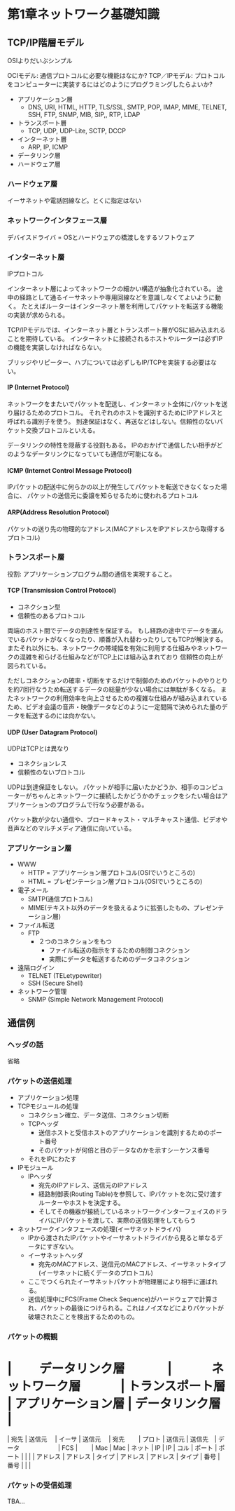 # 第1章ネットワーク基礎知識
## TCP/IP階層モデル
OSIよりだいぶシンプル

OCIモデル: 通信プロトコルに必要な機能はなにか?
TCP／IPモデル: プロトコルをコンピューターに実装するにはどのようにプログラミングしたらよいか?

- アプリケーション層
  - DNS, URI, HTML, HTTP, TLS/SSL, SMTP, POP, IMAP, MIME, TELNET, SSH, FTP, SNMP, MIB, SIP,, RTP, LDAP
- トランスポート層
  - TCP, UDP, UDP-Lite, SCTP, DCCP
- インターネット層
  - ARP, IP, ICMP
- データリンク層
- ハードウェア層


### ハードウェア層
イーサネットや電話回線など。とくに指定はない

### ネットワークインタフェース層
デバイスドライバ = OSとハードウェアの橋渡しをするソフトウェア

### インターネット層
IPプロトコル

インターネット層によってネットワークの細かい構造が抽象化されている。
途中の経路として通るイーサネットや専用回線などを意識しなくてよいように動く。
たとえばルーターはインターネット層を利用してパケットを転送する機能の実装が求められる。

TCP/IPモデルでは、インターネット層とトランスポート層がOSに組み込まれることを期待している。
インターネットに接続されるホストやルーターは必ずIPの機能を実装しなければならない。

ブリッジやリピーター、ハブについては必ずしもIP/TCPを実装する必要はない。

#### IP (Internet Protocol)
ネットワークをまたいでパケットを配送し、インターネット全体にパケットを送り届けるためのプロトコル。
それぞれのホストを識別するためにIPアドレスと呼ばれる識別子を使う。
到達保証はなく、再送などはしない。信頼性のないパケット交換プロトコルといえる。

データリンクの特性を隠蔽する役割もある。
IPのおかげで通信したい相手がどのようなデータリンクになっていても通信が可能になる。

#### ICMP (Internet Control Message Protocol)
IPパケットの配送中に何らかの以上が発生してパケットを転送できなくなった場合に、
パケットの送信元に委譲を知らせるために使われるプロトコル


#### ARP(Address Resolution Protocol)
パケットの送り先の物理的なアドレス(MACアドレスをIPアドレスから取得するプロトコル)


### トランスポート層
役割: アプリケーションプログラム間の通信を実現すること。

#### TCP (Transmission Control Protocol)
- コネクション型
- 信頼性のあるプロトコル

両端のホスト間でデータの到達性を保証する。
もし経路の途中でデータを運んでいるパケットがなくなったり、順番が入れ替わったりしてもTCPが解決する。
またそれ以外にも、ネットワークの帯域幅を有効に利用する仕組みやネットワークの混雑を和らげる仕組みなどがTCP上には組み込まれており
信頼性の向上が図られている。

ただしコネクションの確率・切断をするだけで制御のためのパケットのやりとりを約7回行なうため転送するデータの総量が少ない場合には無駄が多くなる。
またネットワークの利用効率を向上させるための複雑な仕組みが組み込まれているため、ビデオ会議の音声・映像データなどのように一定間隔で決められた量のデータを転送するのには向かない。

#### UDP (User Datagram Protocol)
UDPはTCPとは異なり
- コネクションレス
- 信頼性のないプロトコル

UDPは到達保証をしない。
パケットが相手に届いたかどうか、相手のコンピューターがちゃんとネットワークに接続したかどうかのチェックをシたい場合はアプリケーションのプログラムで行なう必要がある。

パケット数が少ない通信や、ブロードキャスト・マルチキャスト通信、ビデオや音声などのマルチメディア通信に向いている。



### アプリケーション層
- WWW
  - HTTP = アプリケーション層プロトコル(OSIでいうところの)
  - HTML = プレゼンテーション層プロトコル(OSIでいうところの)
- 電子メール
  - SMTP(通信プロトコル)
  - MIME(テキスト以外のデータを扱えるように拡張したもの、プレゼンテーション層)
- ファイル転送
  - FTP
    - ２つのコネクションをもつ
      - ファイル転送の指示をするための制御コネクション
      - 実際にデータを転送するためのデータコネクション
- 遠隔ログイン
  - TELNET (TELetypewriter)
  - SSH (Secure Shell)
- ネットワーク管理
  - SNMP (Simple Network Management Protocol)




## 通信例
### ヘッダの話
省略

### パケットの送信処理
- アプリケーション処理
- TCPモジュールの処理
  - コネクション確立、データ送信、コネクション切断
  - TCPヘッダ
    - 送信ホストと受信ホストのアプリケーションを識別するためのポート番号
    - そのパケットが何倍と目のデータなのかを示すシーケンス番号
  - それをIPにわたす
- IPモジュール
  - IPヘッダ
    - 宛先のIPアドレス、送信元のIPアドレス
    - 経路制御表(Routing Table)を参照して、IPパケットを次に受け渡すルーターやホストを決定する。
    - そしてその機器が接続しているネットワークインターフェイスのドライバにIPパケットを渡して、実際の送信処理をしてもらう
- ネットワークインタフェースの処理(イーサネットドライバ)
  - IPから渡されたIPパケットやイーサネットドライバから見ると単なるデータにすぎない。
  - イーサネットヘッダ
    - 宛先のMACアドレス、送信元のMACアドレス、イーサネットタイプ(イーサネットに続くデータのプロトコル)
  - ここでつくられたイーサネットパケットが物理層により相手に運ばれる。
  - 送信処理中にFCS(Frame Check Sequence)がハードウェアで計算され、パケットの最後につけられる。これはノイズなどによりパケットが破壊されたことを検出するためのもの。


  
### パケットの概観
|   　　データリンク層  　　　 | 　　　ネットワーク層　　　   | トランスポート層 | アプリケーション層 | データリンク層 |
========================================================================================================================
| 宛先     | 送信元　 | イーサ | 送信元　 | 宛先　　 | プロト | 送信元 | 送信先　| データ　　　　　　 | FCS            |　　
| Mac      | Mac      | ネット | IP       | IP       | コル   | ポート | ポート  |                    |                |
| アドレス | アドレス | タイプ | アドレス | アドレス | タイプ | 番号   | 番号    |                    |                |

### パケットの受信処理
TBA...


























